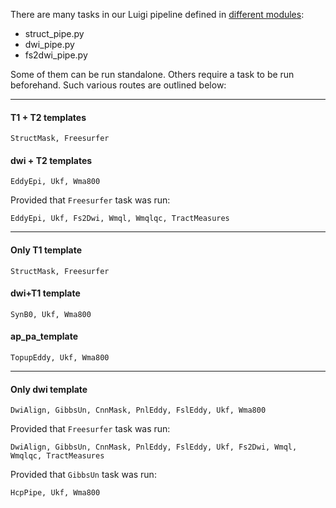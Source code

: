 There are many tasks in our Luigi pipeline defined in [different modules](../workflows):

* struct_pipe.py
* dwi_pipe.py
* fs2dwi_pipe.py

Some of them can be run standalone. Others require a task to be run beforehand. Such various routes are outlined below:

---

#### T1 + T2 templates

    StructMask, Freesurfer
    
#### dwi + T2 templates

    EddyEpi, Ukf, Wma800
    
Provided that `Freesurfer` task was run:

    EddyEpi, Ukf, Fs2Dwi, Wmql, Wmqlqc, TractMeasures
    
---

#### Only T1 template

    StructMask, Freesurfer
    
#### dwi+T1 template

    SynB0, Ukf, Wma800

#### ap_pa_template

    TopupEddy, Ukf, Wma800

---
    
#### Only dwi template

    DwiAlign, GibbsUn, CnnMask, PnlEddy, FslEddy, Ukf, Wma800
    
Provided that `Freesurfer` task was run:

    DwiAlign, GibbsUn, CnnMask, PnlEddy, FslEddy, Ukf, Fs2Dwi, Wmql, Wmqlqc, TractMeasures

Provided that `GibbsUn` task was run:

    HcpPipe, Ukf, Wma800

        
